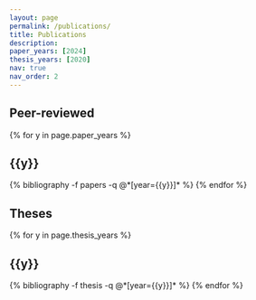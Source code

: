 ```yaml
---
layout: page
permalink: /publications/
title: Publications
description:
paper_years: [2024]
thesis_years: [2020]
nav: true
nav_order: 2
---
```


<!-- _pages/publications.md -->
<div class="publications">

<h2>Peer-reviewed</h2>

{% for y in page.paper_years %}

  <h2 class="year">{{y}}</h2>
  {% bibliography -f papers -q @*[year={{y}}]* %}
{% endfor %}

<div class="publications">
<h2>Theses</h2>

{% for y in page.thesis_years %}

  <h2 class="year">{{y}}</h2>
  {% bibliography -f thesis -q @*[year={{y}}]* %}
{% endfor %}

</div>
